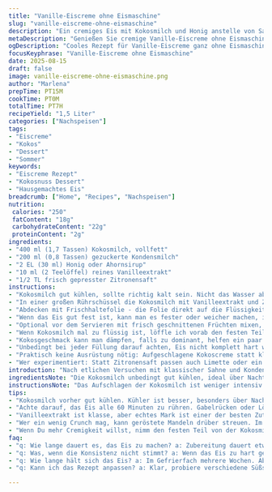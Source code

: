 ```yaml
---
title: "Vanille-Eiscreme ohne Eismaschine"
slug: "vanille-eiscreme-ohne-eismaschine"
description: "Ein cremiges Eis mit Kokosmilch und Honig anstelle von Sahne und Zucker. Die Vanilleextraktmenge ist reduziert, dafür kommt noch etwas Zitrone rein für Frische. Statt gesüßter Kondensmilch verwende ich gezuckerte Kondensmilch. Keine starren Zeiten, sondern die Konsistenz beobachten. Wichtig: Sahnetraum erst steif schlagen, dann vorsichtig falten, Luft einarbeiten für fluffige Struktur. Gefriert ca. 5-7 Stunden, je nach Tiefkühlgerät. Vor dem Servieren etwas stehen lassen, sonst harte Kreationen. Nutze immer eine Metallform für schnellere Kälteleitung. Notfalls Rühren alle 60 Min, wenn keine Eismaschine da ist."
metaDescription: "Genießen Sie cremige Vanille-Eiscreme ohne Eismaschine. Mit Kokosmilch und Honig für den besonderen Geschmack"
ogDescription: "Cooles Rezept für Vanille-Eiscreme ganz ohne Eismaschine. Ideal für warme Tage. Schmeckt frisch und leicht"
focusKeyphrase: "Vanille-Eiscreme ohne Eismaschine"
date: 2025-08-15
draft: false
image: vanille-eiscreme-ohne-eismaschine.png
author: "Marlena"
prepTime: PT15M
cookTime: PT0M
totalTime: PT7H
recipeYield: "1,5 Liter"
categories: ["Nachspeisen"]
tags:
- "Eiscreme"
- "Kokos"
- "Dessert"
- "Sommer"
keywords:
- "Eiscreme Rezept"
- "Kokosnuss Dessert"
- "Hausgemachtes Eis"
breadcrumb: ["Home", "Recipes", "Nachspeisen"]
nutrition: 
 calories: "250"
 fatContent: "18g"
 carbohydrateContent: "22g"
 proteinContent: "2g"
ingredients:
- "400 ml (1,7 Tassen) Kokosmilch, vollfett"
- "200 ml (0,8 Tassen) gezuckerte Kondensmilch"
- "2 EL (30 ml) Honig oder Ahornsirup"
- "10 ml (2 Teelöffel) reines Vanilleextrakt"
- "1/2 TL frisch gepresster Zitronensaft"
instructions:
- "Kokosmilch gut kühlen, sollte richtig kalt sein. Nicht das Wasser abschütten, sondern alles verwenden. Die dicke, cremige Schicht kommt später ins Eis. Honig oder Ahornsirup leicht erwärmen, damit er besser untergerührt werden kann."
- "In einer großen Rührschüssel die Kokosmilch mit Vanilleextrakt und Zitronensaft verrühren. Kleine Bläschen entstehen, bisschen Luft reinbringen. Die gezuckerte Kondensmilch unterheben, mit einem Schneebesen oder kleinen Spatel langsam, damit es nicht entmischt."
- "Abdecken mit Frischhaltefolie - die Folie direkt auf die Flüssigkeit legen, so bildet sich keine Haut. Für gut 5 Stunden ins Gefrierfach stellen, oder bis es fest, aber noch cremig wirkt. Alle 60 Minuten kurz rausnehmen, mit einem Gabelrücken durchrühren, vor allem wenn keine Eismaschine da ist, das verhindert Eiskristalle."
- "Wenn das Eis gut fest ist, kann man es fester oder weicher machen, indem man es 5-10 Minuten vor dem Servieren bei Zimmertemperatur stehen lässt. Die Oberfläche soll leicht glänzend sein und sich samtig anfassen lassen, nicht gummiartig oder eiskalt."
- "Optional vor dem Servieren mit frisch geschnittenen Früchten mixen, oder ein paar geröstete Mandeln oben drauf streuen. Vanillearoma wird intensiver, wenn das Eis etwas schmilzt - kleine Geduld braucht der Genuss."
- "Wenn Kokosmilch mal zu flüssig ist, löffle ich vorab den festen Teil ab und schlage ihn mit dem Handmixer kurz auf, gibt nochmal extra Volumen. Die Mischung dann vorsichtig unter den Rest gemischt ergibt mehr Cremigkeit."
- "Kokosgeschmack kann man dämpfen, falls zu dominant, helfen ein paar Tropfen Mandel- oder Vanilleextrakt. Zitronensaft nehme ich primär gegen die Süße; er balanciert die Honignote."
- "Unbedingt bei jeder Füllung darauf achten, Eis nicht komplett hart werden zu lassen, sonst wird es zu steinhart. Zwischenzeitliches Umschichten mit einem Spatel rundum lockert die Struktur."
- "Praktisch keine Ausrüstung nötig: Aufgeschlagene Kokoscreme statt klassischer Sahne liefert überraschend viel Cremigkeit. Der Trick mit Kondensmilch erspart Zuckerprobe und macht süß."
- "Wer experimentiert: Statt Zitronensaft passen auch Limette oder ein paar Beeren püriert für einen Twist. Achte nur darauf, das Gleichgewicht Süße-Säure nicht zu kippen."
introduction: "Nach etlichen Versuchen mit klassischer Sahne und Kondensmilch fand ich Kokosmilch als faszinierende Basis. Sie bringt die samtige Textur, die ich liebe, mit einem exotischen Unterton, der nicht förmlich schreit Kokos. Honig statt Zucker bringt natürliche Süße und Tiefe. Durch das Falten und mehrfache kurze Rühren im Gefrierfach bekommt das Eis eine offenporige Struktur, weit entfernt von lascher Eismasse. Kein Gerät, kein Problem - geht mit Handarbeit ebenso gut. Wichtiger als Zeiten ist: Befühle, schaue, rieche. Es entwickelt eine samtige Oberfläche, schmeckt frisch vanillig, cremig samt Zitrus. Hatte mal zuviel Zitronensaft, war dann fast joghurtartig - Achtung, Dosierung! Solche Twists machen jedes Mal neu neugierig."
ingredientsNote: "Die Kokosmilch unbedingt gut kühlen, ideal über Nacht. Vollfett ist Pflicht für die Cremigkeit, leichte Varianten bringen eher Körnigkeit und Frostprobleme. Statt Honig geht flüssiger Ahornsirup oder Agavendicksaft, aber Honig schafft den gewissen Geschmackskick. Nicht zu viel Zitronensaft - sonst wirds sauer und flockt aus. Kondensmilch ist praktisch weil schon süß und cremig, normale Milch mit Zucker wird entweder zu flüssig oder braucht mehr Rühren. Für Vanille empfehle ich ein echtes Vanilleextrakt; Aroma-Pulver oder Mark aus der Schote wäre ideal, aber teurer. Wer Nussaromen mag, kann ein paar Tropfen Mandel- oder Haselnussaroma hinzufügen. Immer die Zutaten vor der Zubereitung auf Raumtemperatur bringen, sonst kann die Kokosmilch sich trennen."
instructionsNote: "Das Aufschlagen der Kokosmilch ist weniger intensiv als Sahne, reicht aber mit guter Technik. Idealerweise auf kühler Unterlage arbeiten, sonst gerinnt die Creme zu früh. Das langsame Einfalten der gezuckerten Kondensmilch ist essenziell - zu heftiges Rühren zerstört die Luftblasen, Eis wird kompakt und hart. Die Ruhephasen im Gefrierfach benutze ich, um die Textur zu beobachten, nicht nur nach Zeit zu gehen. Beim Rühren zwischendrin darf man das Eis nicht komplett schmelzen lassen, nur so viel lockern, dass keine groben Eiskristalle entstehen. Metallbehälter kühlt schneller, Plastik verzögert und fördert Kristallbildung. Zum Servieren lasse ich das Eis lieber zu Zimmertemperatur kommen, so entfaltet sich das Aroma deutlich besser."
tips:
- "Kokosmilch vorher gut kühlen. Kühler ist besser, besonders über Nacht. Vollfett ist ein Muss, sonst zu wässrig. Honig vorsichtig erwärmen, macht ihn flüssiger. Bei der Mischung darauf achten: Langsam rühren und nicht zu fest, sonst entweicht die Luft. Das Eis verliert seine fluffige Struktur."
- "Achte darauf, das Eis alle 60 Minuten zu rühren. Gabelrücken oder Löffel reicht. Das Rühren hat auch mit Gefühl zu tun. Wenn Du Eiskristalle siehst, wirst Du merken, dass es Zeit ist. Dazwischen prüfen: Konstanz ist wichtig, keine steinharte Masse schaffen."
- "Vanilleextrakt ist klasse, aber echtes Mark ist einer der besten Zutaten. Preis kann höher sein, aber das Aroma ist es wert. Experimentiere ein bisschen mit der Zitronenmenge; mehr macht es frisch, aber zu viel kann das Eis sauer machen. Ein guter balancierter Geschmack ist entscheidend."
- "Wer ein wenig Crunch mag, kann geröstete Mandeln drüber streuen. Im Sommer mögen wir außerdem Früchte. Nur vorsichtig, zu viel kann das Eis wässrig machen. Oder versuche Limetten statt Zitronen für einen sommerlichen Twist. Spritzige Aromen heben Kokosgeschmack wunderbar hervor."
- "Wenn Du mehr Cremigkeit willst, nimm den festen Teil von der Kokosmilch und schlag es auf. Einen schönen Schaum erzeugen. Dann vorsichtig unter die restliche Mischung falten. Das gibt Fülle und verbessert die Konsistenz. Beachte: Die Temperatur spielt auch hier eine Rolle."
faq:
- "q: Wie lange dauert es, das Eis zu machen? a: Zubereitung dauert etwa 15 Minuten. Gefrieren für 5-7 Stunden. Wichtig: Nach 60 Minuten kurz rühren, damit es cremig bleibt."
- "q: Was, wenn die Konsistenz nicht stimmt? a: Wenn das Eis zu hart geworden ist, einfach 10 Minuten stehen lassen. Bei zu flüssigem Eis kann weiteres Rühren helfen. Nochmal ins Gefrierfach stellen."
- "q: Wie lange hält sich das Eis? a: Im Gefrierfach mehrere Wochen. Aber darauf achten, es gut abgedeckt zu lagern. Haut vermeiden; Frischhaltefolie direkt auf das Eis legen."
- "q: Kann ich das Rezept anpassen? a: Klar, probiere verschiedene Süßstoffe aus. Ahornsirup oder Agavendicksaft sind Alternativen. Achte darauf, dass die Balance zwischen Süße und Säure bleibt."

---
```

